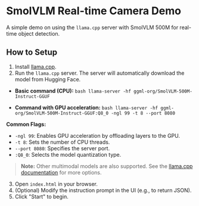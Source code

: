# SmolVLM Real-time Camera Demo

A simple demo on using the `llama.cpp` server with SmolVLM 500M for real-time object detection.

## How to Setup

1.  Install [llama.cpp](https://github.com/ggml-org/llama.cpp).
2.  Run the `llama.cpp` server. The server will automatically download the model from Hugging Face.

   *   **Basic command (CPU):**
      ```bash
      llama-server -hf ggml-org/SmolVLM-500M-Instruct-GGUF
      ```

   *   **Command with GPU acceleration:**
      ```bash
      llama-server -hf ggml-org/SmolVLM-500M-Instruct-GGUF:Q8_0 -ngl 99 -t 8 --port 8080
      ```

   **Common Flags:**
   *   `-ngl 99`: Enables GPU acceleration by offloading layers to the GPU.
   *   `-t 8`: Sets the number of CPU threads.
   *   `--port 8080`: Specifies the server port.
   *   `:Q8_0`: Selects the model quantization type.

   > **Note:** Other multimodal models are also supported. See the [llama.cpp documentation](https://github.com/ggml-org/llama.cpp/blob/master/docs/multimodal.md) for more options.

3.  Open `index.html` in your browser.
4.  (Optional) Modify the instruction prompt in the UI (e.g., to return JSON).
5.  Click "Start" to begin.

